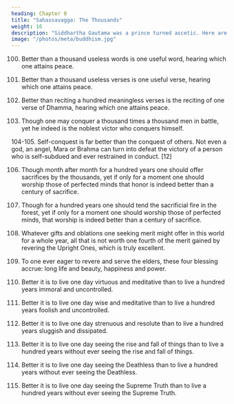 ```yaml
---
heading: Chapter 8
title: "Sahassavagga: The Thousands"
weight: 16
description: "Siddhartha Gautama was a prince turned ascetic. Here are discourses from the Tipitaka and other sutras"
image: "/photos/meta/buddhism.jpg"
---
```



100. Better than a thousand useless words is one useful word, hearing which one attains peace.

101. Better than a thousand useless verses is one useful verse, hearing which one attains peace.

102. Better than reciting a hundred meaningless verses is the reciting of one verse of Dhamma, hearing which one attains peace.

103. Though one may conquer a thousand times a thousand men in battle, yet he indeed is the noblest victor who conquers himself.

104-105. Self-conquest is far better than the conquest of others. Not even a god, an angel, Mara or Brahma can turn into defeat the victory of a person who is self-subdued and ever restrained in conduct. [12]

106. Though month after month for a hundred years one should offer sacrifices by the thousands, yet if only for a moment one should worship those of perfected minds that honor is indeed better than a century of sacrifice.

107. Though for a hundred years one should tend the sacrificial fire in the forest, yet if only for a moment one should worship those of perfected minds, that worship is indeed better than a century of sacrifice.

108. Whatever gifts and oblations one seeking merit might offer in this world for a whole year, all that is not worth one fourth of the merit gained by revering the Upright Ones, which is truly excellent.

109. To one ever eager to revere and serve the elders, these four blessing accrue: long life and beauty, happiness and power.

110. Better it is to live one day virtuous and meditative than to live a hundred years immoral and uncontrolled.

111. Better it is to live one day wise and meditative than to live a hundred years foolish and uncontrolled.

112. Better it is to live one day strenuous and resolute than to live a hundred years sluggish and dissipated.

113. Better it is to live one day seeing the rise and fall of things than to live a hundred years without ever seeing the rise and fall of things.

114. Better it is to live one day seeing the Deathless than to live a hundred years without ever seeing the Deathless.

115. Better it is to live one day seeing the Supreme Truth than to live a hundred years without ever seeing the Supreme Truth.


